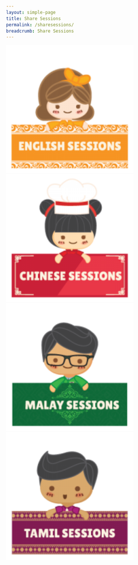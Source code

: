 ```yaml
---
layout: simple-page
title: Share Sessions
permalink: /sharesessions/
breadcrumb: Share Sessions
---
```

<div clas="col is-one-quarter-widescreen is-half-desktop is-half-tablet " id="divParent1"> 
<div class="col is-4"  id="divP1Child"> 
<a href="/left-nav-one/sub-page-a/" >
    <img src="/images/sessions/SessionEng.png" alt="Eng" style="width:350px;" />
</a>
</div>
<div class="col is-4">  
<a href="/left-nav-one/sub-page-b/" >
   <img src="/images/sessions/SessionChi.png" alt="Eng" style="width:350px;" />
</a>
</div>
</div>
<div clas="col is-one-quarter-widescreen is-half-desktop is-half-tablet " id="divParent2"> 
<div class="col is-4" id="divP2ChOne"> 
<a href="/left-nav-one/sub-page-c/" >
  <img src="/images/sessions/SessionMalay.png" alt="Eng" style="width:350px;" />
</a>
</div>
<div class="col is-4"> 
<a href="/left-nav-one/sub-page-c/" >  
<img src="/images/sessions/SessionTamil.png" alt="Eng" style="width:350px;" />
  </a>
</div>
</div>
